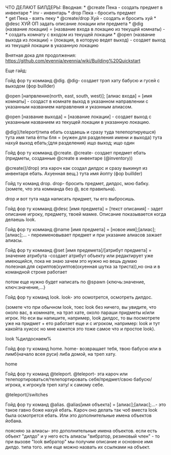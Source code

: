 ЧТО ДЕЛАЮТ БИЛДЕРЫ: 
    Вводная:
       * @create Пека - создать предмет в инвентаре
       * inv - инвентарь
       * drop Пека - бросить предмет  
       * get Пека - взять пеку
       * @create/drop Хуй - создать и бросить хуй 
       * @desc ХУЙ ОП задать описание локации или предмета
       * @dig (название локации) = (название входа в локацию из текущей комнаты) - 
       * создать комнату с входом из текущей локации
       * @open (название выхода из локации) = (локация, в которую ведет выход) - создает выход из текущей локации в указанную локацию

Внятная дока для продолжения:
https://github.com/evennia/evennia/wiki/Building%20Quickstart

Еще гайд:

Гойд фор ту комманд @dig. @dig- создает трэп хату бабусю и гусей с выходом                                                                                         (фор buillder)

@open [напрвление(north, east, south, west)]; [алиас входа] = [имя комнаты] - создаст в комнате выход в указанном направлении с указанным названием направления и указнным алиасом.

@open [название выхода] = [название локации] - создает выход с указанным названием из текущей локации в указанную локацию.

@dig((/teleport)типа ебать создаешь и сразу туда телепортируешся) тута имя типа ёпты бля = (нужен для разделения имени и выхода) тута нахуй выход ебать;(для разделения) ищо выход; ищо один

Гойд фор ту комманд @create. @create- создает предмет ебать (придметы, созданные @create в инвентаре (@inventory))

@create((/drop) эта кароч как создал дилдос и сразу выкинул из инвентаря ебать. Ахуенная вещ.) тута имя йопту                                      (фор buillder)

Гойд ту команд drop. drop- бросить предмет, дилдос, мою бабку. (зомете, что эта комманда без @, все правильна).

drop и вот тута нада написать придмет, ты его выбросишь.

Гойд фор ту комманд @desc [имя предмета] = [текст описания] - задет описание игроку, предмету, твоей мамке. Описание показывается когда делаешь look.

Гойд фор ту комманд @name [имя предмета] = [новое имя];[алиас];[алиас];... - переименовывает предмет и при указание алиасов зажает алиасы.

Гойд фор ту комманд @set [имя предемета]/[атрибут предмета] = значение атрибута -создает атрибут объекту или редактирует уже имеющийся, пока не знаю зачем это нужно но вешь думаю полезная.для скриптов(хуиптов(охуенная шутка за триста)),но она и в командной строке работает

потом еще нужно будет написать по @spawn {ключь:значение, ключ:значение,...}

Гойд фор ту команд look. look- это осмотрется, осмотреть дилдос.

(зомете что при обычном look, тоес look без ничего, вы увидите, что около вас, в комннате, на трэп хате, около параши придметы и/или игрок. Но еси вы напишите, например, look дилдос, то вы посмотрете уже на придмет + ето работает еще и с игроком, например: look и тут какойта хуисос  но мне кажется это тоже самое что и простое look).

look %дилдоснаем%

Гойд фор ту команд home. home- возвращает тебя, твою бабусю или в лимб(начало всея руси) либа домой, на треп хату.

home

Гойд фор ту команд @teleport. @teleport- эта кароч или телепортироваться/телепортировать себя/предмет/свою бабусю/игрока, к игроку/в треп хату/ к самому себе.

@teleport(/switches

Гойд фор ту команд @alias. @alias[имя объекта] = [алиас];[алиас];...-  это такое гавно боже нахуй ебать. Кароч оно делать так чоб вместа look  была осмотрется ебать. Или это дополнительные имена объектов йобана.

поясняю за алиасы- это дополнительные имена объектов. если есть объект "дилдо" и у него есть алиасы "вибратор, резиновый член" - то при вызове "look вибратор" мы получим описание и основное имя дилдо. типа того. или еще можно назвать их ссылками на объект.

